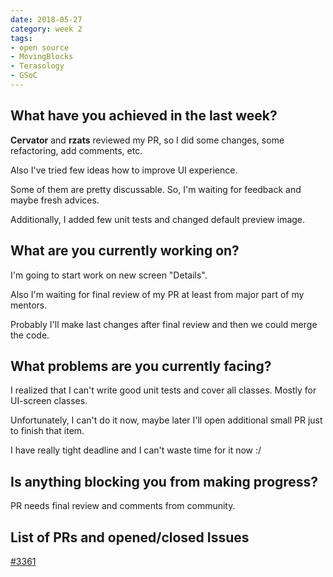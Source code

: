 ```yaml
---
date: 2018-05-27
category: week 2
tags:
- open source
- MovingBlocks
- Terasology
- GSoC
---
```



## What have you achieved in the last week?

**Cervator** and **rzats** reviewed my PR, so I did some changes, some refactoring, add comments, etc.

Also I've tried few ideas how to improve UI experience.

Some of them are pretty discussable. So, I'm waiting for feedback and maybe fresh advices.

Additionally, I added few unit tests and changed default preview image.

## What are you currently working on?

I'm going to start work on new screen "Details".

Also I'm waiting for final review of my PR at least from major part of my mentors.

Probably I'll make last changes after final review and then we could merge the code.

## What problems are you currently facing?

I realized that I can't write good unit tests and cover all classes. Mostly for UI-screen classes.

Unfortunately, I can't do it now, maybe later I'll open additional small PR just to finish that item.

I have really tight deadline and I can't waste time for it now :/

## Is anything blocking you from making progress?

PR needs final review and comments from community.

## List of PRs and opened/closed Issues

[#3361](https://github.com/MovingBlocks/Terasology/pull/3361)